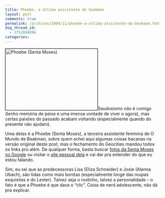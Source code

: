 ```yaml
---
title: Phoebe, a última assistente do beakman
layout: post
comments: true
permalink: /archives/2004/11/phoebe-a-ultima-assistente-do-beakman.html/
dsq_thread_id:
  - 1752884894
categories:
---
```

<img class=" right alignright" style="border: 1px solid black;" title="Phoebe (Senta Moses)" src="//chester.me/img/blig/phoebe.jpg" alt="Phoebe (Senta Moses)" width="300" height="200" />Saudosismo não é comigo (tenho memória de peixe e uma imensa vontade de viver o agora), mas certas paixões do passado acabam voltando (especialmente quando do presente não ajudam).

Uma delas é a Phoebe (Senta Moses), a terceira assistente feminina de O Mundo de Beakman, sobre quem achei aqui algumas coisas bacanas na versão original deste post, mas o fechamento do Geocities mandou todos os links pro além. De qualquer forma, basta buscar [fotos da Senta Moses no Google][1] ou visitar o [site pessoal dela][2] e vai dar pra entender do que eu estou falando.

Sim, eu sei que as predecessoras Lisa (Eliza Schneider) e Josie (Alanna Ubach), são tidas como mais bonitas (especialmente longe das roupas esquisitas e do Lester). Talvez seja o rostinho, talvez a personalidade – o fato é que a Phoebe é que dava o “clic”. Coisa de nerd adolescente, não dá pra explicar.

 [1]: http://www.google.com.br/search?q=senta+moses+pictures&#038;hl=pt-BR&#038;client=firefox-a&#038;hs=zba&#038;rls=org.mozilla:en-US:official&#038;prmd=imvnso&#038;tbm=isch&#038;tbo=u&#038;source=univ&#038;sa=X&#038;ei=M6Z6Tu2DA8uDtgem-dHlDw&#038;ved=0CB4QsAQ&#038;biw=1024&#038;bih=493
 [2]: http://www.sentamoses.com
